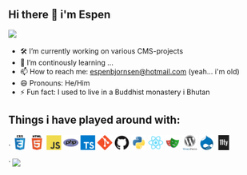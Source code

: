 ## Hi there 👋 i'm Espen

<!--
**Schpenn/Schpenn** is a ✨ _special_ ✨ repository because its `README.md` (this file) appears on your GitHub profile.

Here are some ideas to get you started: -->
![](https://komarev.com/ghpvc/?username=schpenn&base=23)
- 🛠 I’m currently working on various CMS-projects
- 🌱 I’m continously learning ...
- 📫 How to reach me: espenbjornsen@hotmail.com (yeah... i'm old)
- 😄 Pronouns: He/Him
- ⚡ Fun fact: I used to live in a Buddhist monastery i Bhutan

## Things i have played around with:
` 
<img src="https://raw.githubusercontent.com/devicons/devicon/master/icons/css3/css3-original-wordmark.svg" width="30">
<img src="https://raw.githubusercontent.com/devicons/devicon/master/icons/html5/html5-original-wordmark.svg" width="30">
<img src=https://raw.githubusercontent.com/devicons/devicon/master/icons/javascript/javascript-original.svg width="30">
<img src=https://raw.githubusercontent.com/devicons/devicon/master/icons/php/php-original.svg width="30">
<img src=https://raw.githubusercontent.com/devicons/devicon/master/icons/typescript/typescript-original.svg width="30">
<img src=https://raw.githubusercontent.com/devicons/devicon/master/icons/git/git-original.svg width="30">
<img src=https://raw.githubusercontent.com/devicons/devicon/master/icons/github/github-original.svg width="30">
<img src=https://raw.githubusercontent.com/devicons/devicon/master/icons/python/python-original.svg width="30">
<img src=https://raw.githubusercontent.com/devicons/devicon/master/icons/react/react-original.svg width="30">
<img src=https://raw.githubusercontent.com/devicons/devicon/master/icons/playwright/playwright-original.svg width="30">
<img src=https://raw.githubusercontent.com/devicons/devicon/master/icons/wordpress/wordpress-original.svg width="30">
<img src=https://raw.githubusercontent.com/devicons/devicon/master/icons/drupal/drupal-original.svg width="30">
<img src=https://raw.githubusercontent.com/devicons/devicon/master/icons/eleventy/eleventy-original.svg width="30"> 

`
<img src="https://github-readme-stats.vercel.app/api?username=Schpenn&show_icons=true&theme=shadow_blue" width="400">
